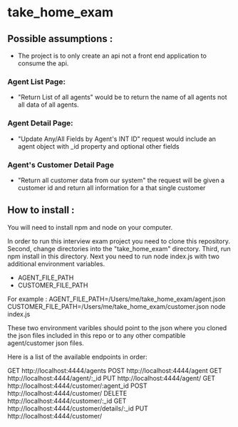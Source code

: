 # take_home_exam

## Possible assumptions :
- The project is to only create an api not a front end application to consume the api.
### Agent List Page:
- "Return List of all agents" would be to return the name of all agents not all data of all agents.
### Agent Detail Page:
- "Update Any/All Fields by Agent's INT ID" request would include an agent object with _id property and optional other fields
### Agent's Customer Detail Page
- "Return all customer data from our system" the request will be given a customer id and return all information for a that single customer

## How to install :
You will need to install npm and node on your computer.

In order to run this interview exam project you need to clone this repository. Second, change directories into the "take_home_exam" directory. Third, run npm install in this directory. Next you need to run node index.js with two additional environment variables.
- AGENT_FILE_PATH
- CUSTOMER_FILE_PATH

For example : AGENT_FILE_PATH=/Users/me/take_home_exam/agent.json CUSTOMER_FILE_PATH=/Users/me/take_home_exam/customer.json node index.js

These two environment varibles should point to the json where you cloned the json files included in this repo or to any other compatible agent/customer json files.

Here is a list of the available endpoints in order: 

GET http://localhost:4444/agents
POST http://localhost:4444/agent
GET http://localhost:4444/agent/:_id
PUT http://localhost:4444/agent/
GET http://localhost:4444/customer/:agent_id
POST http://localhost:4444/customer/
DELETE http://localhost:4444/customer/:_id
GET http://localhost:4444/customer/details/:_id
PUT http://localhost:4444/customer/
